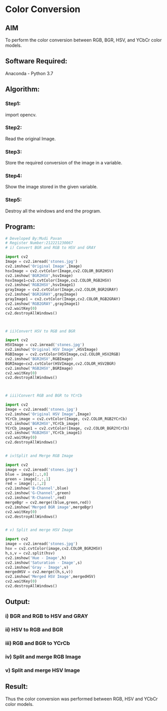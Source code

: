 # Color Conversion
## AIM
To perform the color conversion between RGB, BGR, HSV, and YCbCr color models.

## Software Required:
Anaconda - Python 3.7
## Algorithm:
### Step1:
import opencv.

### Step2:
Read the original Image.

### Step3:
Store the required conversion of the image in a variable.

### Step4:
Show the image stored in the given variable.

### Step5:
Destroy all the windows and end the program.

## Program:
```python
# Developed By:Mudi Pavan
# Register Number:212221230067
# i) Convert BGR and RGB to HSV and GRAY

import cv2
Image = cv2.imread('stones.jpg')
cv2.imshow('Original Image',Image)
hsvImage = cv2.cvtColor(Image,cv2.COLOR_BGR2HSV)
cv2.imshow('BGR2HSV',hsvImage)
hsvImage1=cv2.cvtColor(Image,cv2.COLOR_RGB2HSV)
cv2.imshow('RGB2HSV',hsvImage1)
grayImage = cv2.cvtColor(Image,cv2.COLOR_BGR2GRAY)
cv2.imshow('BGR2GRAY',grayImage)
grayImage1 = cv2.cvtColor(Image,cv2.COLOR_RGB2GRAY)
cv2.imshow('RGB2GRAY',grayImage1)
cv2.waitKey(0)
cv2.destroyAllWindows()



# ii)Convert HSV to RGB and BGR

import cv2
HSVImage = cv2.imread('stones.jpg')
cv2.imshow('Original HSV Image',HSVImage)
RGBImage = cv2.cvtColor(HSVImage,cv2.COLOR_HSV2RGB)
cv2.imshow('BGR2HSV',RGBImage)
BGRImage=cv2.cvtColor(HSVImage,cv2.COLOR_HSV2BGR)
cv2.imshow('RGB2HSV',BGRImage)
cv2.waitKey(0)
cv2.destroyAllWindows()



# iii)Convert RGB and BGR to YCrCb

import cv2
Image = cv2.imread('stones.jpg')
cv2.imshow('Original HSV Image',Image)
YCrCb_image = cv2.cvtColor(Image, cv2.COLOR_RGB2YCrCb)
cv2.imshow('BGR2HSV',YCrCb_image)
YCrCb_image1 = cv2.cvtColor(Image, cv2.COLOR_BGR2YCrCb)
cv2.imshow('RGB2HSV',YCrCb_image1)
cv2.waitKey(0)
cv2.destroyAllWindows()


# iv)Split and Merge RGB Image

import cv2
image = cv2.imread('stones.jpg')
blue = image[:,:,0]
green = image[:,:,1]
red = image[:,:,2]
cv2.imshow('B-Channel',blue)
cv2.imshow('G-Channel',green)
cv2.imshow('R-Channel',red)
mergeBgr = cv2.merge((blue,green,red))
cv2.imshow('Merged BGR image',mergeBgr)
cv2.waitKey(0)
cv2.destroyAllWindows()


# v) Split and merge HSV Image

import cv2
image = cv2.imread('stones.jpg')
hsv = cv2.cvtColor(image,cv2.COLOR_BGR2HSV)
h,s,v = cv2.split(hsv)
cv2.imshow('Hue - Image',h)
cv2.imshow('Saturation - Image',s)
cv2.imshow('Gray - Image',v)
mergedHSV = cv2.merge((h,s,v))
cv2.imshow('Merged HSV Image',mergedHSV)
cv2.waitKey(0)
cv2.destroyAllWindows()


```
## Output:
### i) BGR and RGB to HSV and GRAY


### ii) HSV to RGB and BGR

### iii) RGB and BGR to YCrCb


### iv) Split and merge RGB Image


### v) Split and merge HSV Image



## Result:
Thus the color conversion was performed between RGB, HSV and YCbCr color models.
